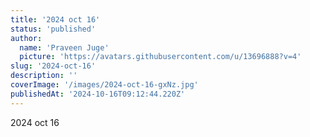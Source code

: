 ```yaml
---
title: '2024 oct 16'
status: 'published'
author:
  name: 'Praveen Juge'
  picture: 'https://avatars.githubusercontent.com/u/13696888?v=4'
slug: '2024-oct-16'
description: ''
coverImage: '/images/2024-oct-16-gxNz.jpg'
publishedAt: '2024-10-16T09:12:44.220Z'
---
```


2024 oct 16